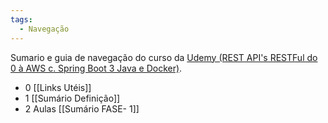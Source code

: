 ```yaml
---
tags:
  - Navegação
---
```


Sumario e guia de navegação do curso da [Udemy (REST API's RESTFul do 0 à AWS c. Spring Boot 3 Java e Docker)](https://www.udemy.com/course/restful-apis-do-0-a-nuvem-com-springboot-e-docker/?couponCode=ST22FS22724).

- 0 [[Links Utéis]]
- 1 [[Sumário Definição]]
- 2 Aulas
	[[Sumário FASE-  1]]
		